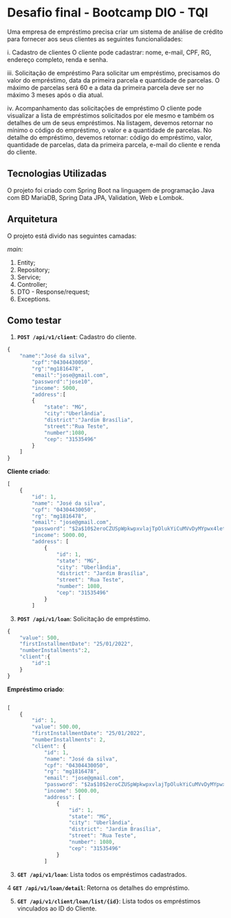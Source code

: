 # Desafio final - Bootcamp DIO - TQI

Uma empresa de empréstimo precisa criar um sistema de análise de crédito para fornecer aos seus clientes as seguintes funcionalidades:   

i. Cadastro de clientes
O cliente pode cadastrar: nome, e-mail, CPF, RG, endereço completo, renda e senha.

iii. Solicitação de empréstimo
Para solicitar um empréstimo, precisamos do valor do empréstimo, data da primeira parcela e quantidade de parcelas.
O máximo de parcelas será 60 e a data da primeira parcela deve ser no máximo 3 meses após o dia atual.

iv. Acompanhamento das solicitações de empréstimo
O cliente pode visualizar a lista de empréstimos solicitados por ele mesmo e também os detalhes de um de seus empréstimos.
Na listagem, devemos retornar no mínimo o código do empréstimo, o valor e a quantidade de parcelas.
No detalhe do empréstimo, devemos retornar: código do empréstimo, valor, quantidade de parcelas, data da primeira parcela, e-mail do cliente e renda do cliente.

## Tecnologias Utilizadas
O projeto foi criado com Spring Boot na linguagem de programação Java com BD MariaDB, Spring Data JPA, Validation, Web e Lombok.

## Arquitetura
O projeto está divido nas seguintes camadas:

*main:*
1. Entity;
2. Repository;
3. Service;
4. Controller;
5. DTO - Response/request;
6. Exceptions.

## Como testar
1. **``POST /api/v1/client``**: Cadastro do cliente.
```javascript
{
    "name":"José da silva",
        "cpf":"04304430050",
        "rg":"mg1816478",
        "email":"jose@gmail.com",
        "password":"jose10",
        "income": 5000,
        "address":[
        {
            "state": "MG",
            "city":"Uberlândia",
            "district":"Jardim Brasília",
            "street":"Rua Teste",
            "number":1080,
            "cep": "31535496"
        }
    ]
}
```   
**Cliente criado**:    
```javascript
[
    {
        "id": 1,
        "name": "José da silva",
        "cpf": "04304430050",
        "rg": "mg1816478",
        "email": "jose@gmail.com",
        "password": "$2a$10$2eroCZUSpWpkwpxvlajTpOlukYiCuMVvDyMYpwx4let2lybInRzpu",
        "income": 5000.00,
        "address": [
            {
                "id": 1,
                "state": "MG",
                "city": "Uberlândia",
                "district": "Jardim Brasília",
                "street": "Rua Teste",
                "number": 1080,
                "cep": "31535496"
            }
        ]


```  

3. **``POST /api/v1/loan``**: Solicitação de empréstimo.
```javascript
{
    "value": 500,
    "firstInstallmentDate": "25/01/2022",
    "numberInstallments":2,
    "client":{
        "id":1
    }
}
```

**Empréstimo criado**:

```javascript

[
    {
        "id": 1,
        "value": 500.00,
        "firstInstallmentDate": "25/01/2022",
        "numberInstallments": 2,
        "client": {
            "id": 1,
            "name": "José da silva",
            "cpf": "04304430050",
            "rg": "mg1816478",
            "email": "jose@gmail.com",
            "password": "$2a$10$2eroCZUSpWpkwpxvlajTpOlukYiCuMVvDyMYpwx4let2lybInRzpu",
            "income": 5000.00,
            "address": [
                {
                    "id": 1,
                    "state": "MG",
                    "city": "Uberlândia",
                    "district": "Jardim Brasília",
                    "street": "Rua Teste",
                    "number": 1080,
                    "cep": "31535496"
                }
            ]

```

3. **``GET /api/v1/loan``**: Lista todos os empréstimos cadastrados.

4  **``GET /api/v1/loan/detail``**: Retorna os detalhes do empréstimo.

5. **``GET /api/v1/client/loan/list/{id}``**: Lista todos os empréstimos vinculados ao ID do Cliente.





